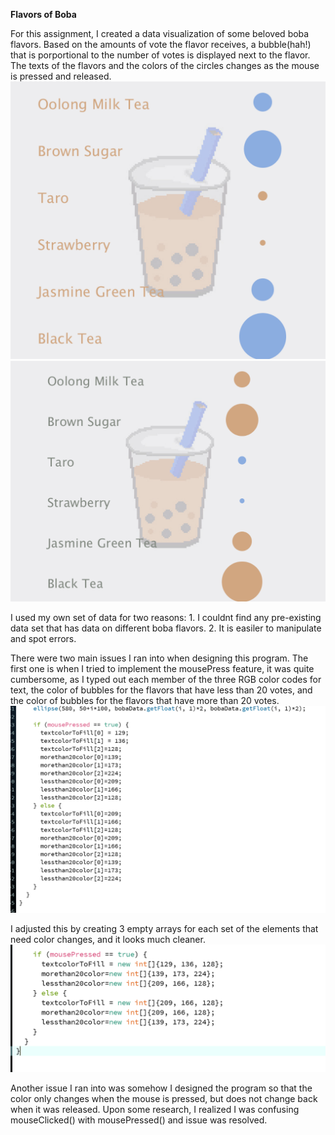 **Flavors of Boba**

For this assignment, I created a data visualization of some beloved boba flavors. Based on the amounts of vote the flavor receives, a bubble(hah!) that is porportional to the number of votes is displayed next to the flavor. The texts of the flavors and the colors of the circles changes as the mouse is pressed and released.
![](og.jpg)
![](click.jpg)

I used my own set of data for two reasons: 1. I couldnt find any pre-existing data set that has data on different boba flavors. 2. It is easiler to manipulate and spot errors. 

There were two main issues I ran into when designing this program. The first one is when I tried to implement the mousePress feature, it was quite cumbersome, as I typed out each member of the three RGB color codes for text, the color of bubbles for the flavors that have less than 20 votes, and the color of bubbles for the flavors that have more than 20 votes. 
![](before.jpg)

I adjusted this by creating 3 empty arrays for each set of the elements that need color changes, and it looks much cleaner. 
![](after.jpg)

Another issue I ran into was somehow I designed the program so that the color only changes when the mouse is pressed, but does not change back when it was released. Upon some research, I realized I was confusing mouseClicked() with mousePressed() and issue was resolved. 
